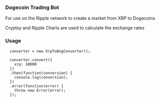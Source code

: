 ### Dogecoin Trading Bot

For use on the Ripple network to create a market from XRP to Dogecoins

Cryptsy and Ripple Charts are used to calculate the exchange rates

### Usage

      converter = new XrpToDogConverter();

      converter.convert({
        xrp: 10000
      })  
      .then(function(conversion) {
        console.log(conversion);
      })  
      .error(function(error) {
        throw new Error(error);
      }); 

